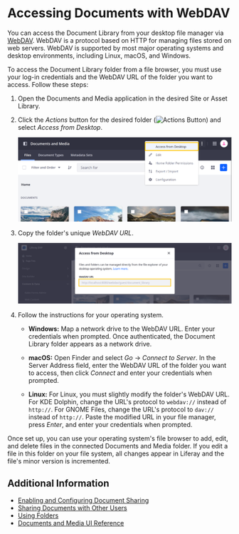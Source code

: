 # Accessing Documents with WebDAV

You can access the Document Library from your desktop file manager via [WebDAV](https://en.wikipedia.org/wiki/WebDAV). WebDAV is a protocol based on HTTP for managing files stored on web servers. WebDAV is supported by most major operating systems and desktop environments, including Linux, macOS, and Windows.

To access the Document Library folder from a file browser, you must use your log-in credentials and the WebDAV URL of the folder you want to access. Follow these steps:

1. Open the Documents and Media application in the desired Site or Asset Library.

1. Click the *Actions* button for the desired folder (![Actions Button](../../../images/icon-actions.png)) and select *Access from Desktop*.

   ![Select Access from Desktop to get the folder's WebDAV URL.](./accessing-documents-with-webdav/images/01.png)

1. Copy the folder's unique *WebDAV URL*.

   ![Copy the folder's WebDAV URL.](./accessing-documents-with-webdav/images/02.png)

1. Follow the instructions for your operating system.

   * **Windows:** Map a network drive to the WebDAV URL. Enter your credentials when prompted. Once authenticated, the Document Library folder appears as a network drive.

   * **macOS:** Open Finder and select *Go* &rarr; *Connect to Server*. In the Server Address field, enter the WebDAV URL of the folder you want to access, then click *Connect* and enter your credentials when prompted.

   * **Linux:** For Linux, you must slightly modify the folder's WebDAV URL. For KDE Dolphin, change the URL's protocol to `webdav://` instead of `http://`. For GNOME Files, change the URL's protocol to `dav://` instead of `http://`. Paste the modified URL in your file manager, press *Enter*, and enter your credentials when prompted.

Once set up, you can use your operating system's file browser to add, edit, and delete files in the connected Documents and Media folder. If you edit a file in this folder on your file system, all changes appear in Liferay and the file's minor version is incremented.

## Additional Information

* [Enabling and Configuring Document Sharing](./managing-document-access/enabling-and-configuring-sharing.md)
* [Sharing Documents with Other Users](./managing-document-access/sharing-documents-with-other-users.md)
* [Using Folders](../uploading-and-managing/using-folders.md)
* [Documents and Media UI Reference](../documents-and-media-ui-reference.md)
